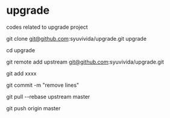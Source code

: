 upgrade
=======

codes related to upgrade project

git clone git@github.com:syuvivida/upgrade.git upgrade

cd upgrade

git remote add upstream git@github.com:syuvivida/upgrade.git

git add xxxx

git commit -m "remove lines"

git pull --rebase upstream master

git push origin master

